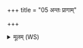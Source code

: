 +++
title = "05 अन्तः प्रागाम्"

+++
<details><summary>मूलम् (WS)</summary>

अन्तः प्रागां देवपुराः सहग्रामः स्वस्तये ।  
संवत्सरस्य मध्यतः सर्वैः सोदर्यैः सह ॥ ॥ ५ ॥
</details>